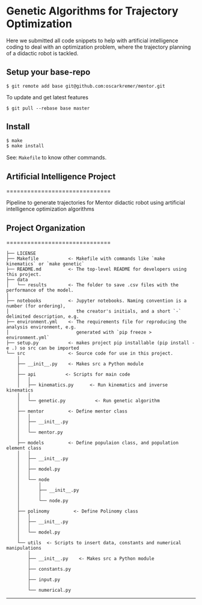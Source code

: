 # Genetic Algorithms for Trajectory Optimization

Here we submitted all code snippets to help with artificial intelligence coding to deal with an 
optimization problem, where the trajectory planning of a didactic robot is tackled.

## Setup your base-repo

`$ git remote add base git@github.com:oscarkremer/mentor.git`

To update and get latest features

`$ git pull --rebase base master`

## Install

```bash
$ make
$ make install
```

See: `Makefile` to know other commands.

## Artificial Intelligence Project

==============================

Pipeline to generate trajectories for Mentor didactic robot using artificial intelligence optimization algorithms

## Project Organization

==============================


    ├── LICENSE
    ├── Makefile           <- Makefile with commands like `make kinematics` or `make genetic`
    ├── README.md          <- The top-level README for developers using this project.
    ├── data
    │   └── results        <- The folder to save .csv files with the performance of the model.
    │
    ├── notebooks          <- Jupyter notebooks. Naming convention is a number (for ordering),
    │                         the creator's initials, and a short `-` delimited description, e.g.
    ├── environment.yml    <- The requirements file for reproducing the analysis environment, e.g.
    │                         generated with `pip freeze > environment.yml`
    ├── setup.py           <- makes project pip installable (pip install -e .) so src can be imported
    └── src                <- Source code for use in this project.
        │
        ├── __init__.py    <- Makes src a Python module
        │
        ├── api           <- Scripts for main code
        │   │
        │   ├── kinematics.py      <- Run kinematics and inverse kinematics
        │   │
        │   └── genetic.py           <- Run genetic algorithm
        │
        ├── mentor         <- Define mentor class
        │   │   
        │   ├── __init__.py
        │   │
        │   └── mentor.py
        │
        ├── models         <- Define populaion class, and population element class
        │   │   
        │   ├── __init__.py    
        │   │
        │   ├── model.py
        │   │
        │   └── node
        │       │   
        │       ├── __init__.py
        │       │
        │       └── node.py  
        │
        ├── polinomy         <- Define Polinomy class
        │   │   
        │   ├── __init__.py
        │   │
        │   └── model.py
        │
        └── utils  <- Scripts to insert data, constants and numerical manipulations
            │   
            ├── __init__.py    <- Makes src a Python module
            │
            ├── constants.py
            │
            ├── input.py
            │
            └── numerical.py

-------
